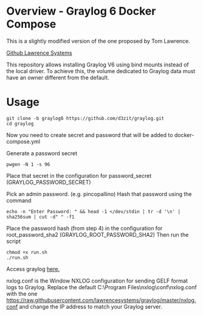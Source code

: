 # Overview - Graylog 6 Docker Compose

This is a slightly modified version of the one proposed by Tom Lawrence.

[Github Lawrence Systems](https://github.com/lawrencesystems/graylog)


This repository allows installing Graylog V6 using bind mounts instead of the local driver. To achieve this, the volume dedicated to Graylog data must have an owner different from the default.


# Usage

```
git clone -b graylog6 https://github.com/d3zit/graylog.git
cd graylog
```
Now you need to create secret and password that will be added to docker-compose.yml

Generate a password secret

```
pwgen -N 1 -s 96
```

Place that secret in the configuration for password_secret (GRAYLOG_PASSWORD_SECRET)

Pick an admin password. (e.g. pincopallino)
Hash that password using the command
```
echo -n "Enter Password: " && head -1 </dev/stdin | tr -d '\n' | sha256sum | cut -d" " -f1
```

Place the password hash (from step 4) in the configuration for root_password_sha2 (GRAYLOG_ROOT_PASSWORD_SHA2)
Then run the script

```
chmod +x run.sh
./run.sh

```

Access graylog [here.](http://localhost:9000)

nxlog.conf is the Window NXLOG configuration for sending GELF format logs to Graylog. Replace the default C:\Program Files\nxlog\conf\nxlog.conf with the one https://raw.githubusercontent.com/lawrencesystems/graylog/master/nxlog.conf and change the IP address to match your Graylog server.
